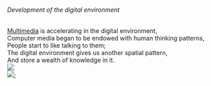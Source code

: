 ###### Development of the digital environment  
[Multimedia](https://youtu.be/xS4go60EJEI) is accelerating in the digital environment,   
Computer media began to be endowed with human thinking patterns,   
People start to like talking to them;  
The digital environment gives us another spatial pattern,   
And store a wealth of knowledge in it.  
![](https://thumbs.dreamstime.com/b/hand-writing-notebook-computer-media-icons-symbols-comming-out-49022361.jpg)   
![](https://upload.wikimedia.org/wikipedia/commons/7/79/ELIZA_conversation.png);
